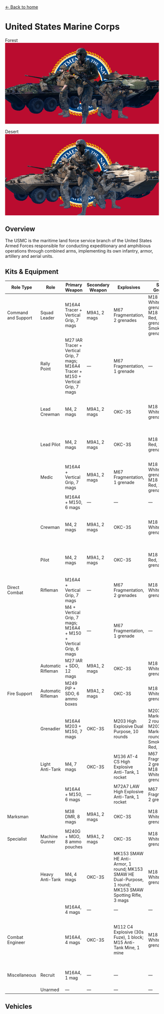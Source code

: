[← Back to home](../README.md)

# United States Marine Corps

Forest
![United States Marine Corps - Forest Camo](./united-states-marine-corps-forest.png)

Desert
![United States Marine Corps - Desert Camo](./united-states-marine-corps-desert.png)

## Overview
The USMC is the maritime land force service branch of the United States Armed Forces responsible for conducting expeditionary and amphibious operations through combined arms, implementing its own infantry, armor, artillery and aerial units.

## Kits & Equipment
| Role Type           | Role                 | Primary Weapon                                        | Secondary Weapon | Explosives                                              | Smoke Grenades                                      | Medical Supplies            | Addtl. Equipment                                   |
|---------------------|----------------------|-------------------------------------------------------|------------------|--------------------------------------------------------|----------------------------------------------------|-----------------------------|---------------------------------------------------|
| Command and Support | Squad Leader         | M16A4 Tracer + Vertical Grip, 7 mags                  | M9A1, 2 mags     | M67 Fragmentation, 2 grenades                          | M18 Smoke White, 2 grenades; M18 Smoke Red, 1 grenade; M18 Smoke Blue, 1 grenade | Field Dressing, 2 packages   | Field Binoculars                                  |
|                     | Rally Point          | M27 IAR Tracer + Vertical Grip, 7 mags; M16A4 Tracer + M150 + Vertical Grip, 7 mags | —                | M67 Fragmentation, 1 grenade                           | —                                                  | —                           | —                                                 |
|                     | Lead Crewman         | M4, 2 mags                                            | M9A1, 2 mags     | OKC-3S                                                  | M18 Smoke White, 2 grenades                        | Field Dressing, 2 packages   | Field Binoculars, Vehicle Repair Tools, Rally Point |
|                     | Lead Pilot           | M4, 2 mags                                            | M9A1, 2 mags     | OKC-3S                                                  | M18 Smoke Red, 2 grenades                          | Field Dressing, 2 packages   | Field Binoculars, Vehicle Repair Tools, Rally Point |
|                     | Medic                | M16A4 + Vertical Grip, 7 mags                         | M9A1, 2 mags     | M67 Fragmentation, 1 grenade                           | M18 Smoke White, 2 grenades; M18 Smoke Red, 2 grenades | Field Dressing, 9 packages   | Medical Kit, Entrenching Tool, Field Binoculars   |
|                     |                      | M16A4 + M150, 6 mags                                  | —                | —                                                      | —                                                  | —                           | Entrenching Tool                                   |
|                     | Crewman              | M4, 2 mags                                            | M9A1, 2 mags     | OKC-3S                                                  | M18 Smoke White, 2 grenades                        | Field Dressing, 2 packages   | Entrenching Tool, Field Binoculars, Vehicle Repair Tools |
|                     | Pilot                | M4, 2 mags                                            | M9A1, 2 mags     | OKC-3S                                                  | M18 Smoke Red, 2 grenades                          | Field Dressing, 2 packages   | Entrenching Tool, Field Binoculars, Vehicle Repair Tools |
| Direct Combat       | Rifleman             | M16A4 + Vertical Grip, 7 mags                         | —                | M67 Fragmentation, 2 grenades                          | M18 Smoke White, 2 grenades                        | Field Dressing, 2 packages   | Entrenching Tool, Ammo Bag, Field Binoculars      |
|                     |                      | M4 + Vertical Grip, 7 mags; M16A4 + M150 + Vertical Grip, 6 mags | —              | M67 Fragmentation, 1 grenade                           | —                                                  | —                           | Entrenching Tool, Ammo Bag                        |
|                     | Automatic Rifleman   | M27 IAR + SDO, 12 mags                                | M9A1, 2 mags     | OKC-3S                                                  | M18 Smoke White, 2 grenades                        | Field Dressing, 2 packages   | Entrenching Tool                                   |
| Fire Support        | Automatic Rifleman   | M249 PIP + SDO, 6 ammo boxes                          | M9A1, 2 mags     | OKC-3S                                                  | M18 Smoke White, 2 grenades                        | Field Dressing, 2 packages   | Entrenching Tool                                   |
|                     | Grenadier            | M16A4 M203 + M150, 7 mags                             | OKC-3S           | M203 High Explosive Dual Purpose, 10 rounds            | M203 Smoke Marker White, 2 rounds; M203 Smoke Marker Blue, 2 rounds; M203 Smoke Marker Red, 2 rounds | Field Dressing, 2 packages   | Entrenching Tool                                   |
|                     | Light Anti-Tank      | M4, 7 mags                                            | OKC-3S           | M136 AT-4 CS High Explosive Anti-Tank, 1 rocket        | M67 Fragmentation, 2 grenades; M18 Smoke White, 2 grenades | Field Dressing, 2 packages   | Entrenching Tool, Field Binoculars                |
|                     |                      | M16A4 + M150, 6 mags                                  | —                | M72A7 LAW High Explosive Anti-Tank, 1 rocket           | M67 Fragmentation, 2 grenades                      | —                           | Entrenching Tool                                   |
| Marksman            |                      | M38 DMR, 8 mags                                       | M9A1, 2 mags     | OKC-3S                                                  | M18 Smoke White, 2 grenades                        | Field Dressing, 2 packages   | Entrenching Tool, Field Binoculars                |
| Specialist          | Machine Gunner       | M240G + MGO, 8 ammo pouches                           | M9A1, 2 mags     | OKC-3S                                                  | M18 Smoke White, 2 grenades                        | Field Dressing, 2 packages   | Entrenching Tool                                   |
|                     | Heavy Anti-Tank      | M4, 4 mags                                            | OKC-3S           | MK153 SMAW HE Anti-Armor, 1 round; MK153 SMAW HE Dual-Purpose, 1 round; MK153 SMAW Spotting Rifle, 3 mags | M18 Smoke White, 2 grenades                        | Field Dressing, 2 packages   | Entrenching Tool, Field Binoculars                |
|                     |                      | M16A4, 4 mags                                         | —                | —                                                      | —                                                  | —                           | —                                                 |
| Combat Engineer     |                      | M16A4, 4 mags                                         | OKC-3S           | M112 C4 Explosive (30s Fuze), 1 block; M15 Anti-Tank Mine, 1 mine | M18 Smoke White, 2 grenades                        | Field Dressing, 2 packages   | Entrenching Tool, Vehicle Repair Tools, Sandbags, Razor Wire, Field Binoculars |
| Miscellaneous       | Recruit              | M16A4, 1 mag                                          | —                | —                                                      | —                                                  | Field Dressing, 1 package    | Entrenching Tool                                   |
|                     | Unarmed              | —                                                     | —                | —                                                      | —                                                  | —                           | —                                                 |


## Vehicles